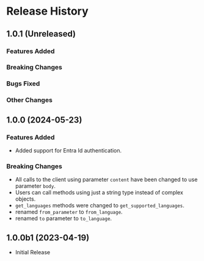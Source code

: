 # Release History

## 1.0.1 (Unreleased)

### Features Added

### Breaking Changes

### Bugs Fixed

### Other Changes

## 1.0.0 (2024-05-23)

### Features Added
  - Added support for Entra Id authentication.

### Breaking Changes

  - All calls to the client using parameter `content` have been changed to use parameter `body`.
  - Users can call methods using just a string type instead of complex objects.
  - `get_languages` methods were changed to `get_supported_languages`.
  - renamed `from_parameter` to `from_language`.
  - renamed `to` parameter to `to_language`.

## 1.0.0b1 (2023-04-19)

  - Initial Release
